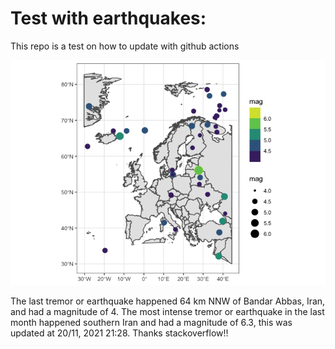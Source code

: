 <!-- README.md is generated from README.Rmd. Please edit that file -->

Test with earthquakes:
======================

This repo is a test on how to update with github actions

![](man/figures/README-unnamed-chunk-2-1.png)

The last tremor or earthquake happened 64 km NNW of Bandar Abbas, Iran,
and had a magnitude of 4. The most intense tremor or earthquake in the
last month happened southern Iran and had a magnitude of 6.3, this was
updated at 20/11, 2021 21:28. Thanks stackoverflow!!
